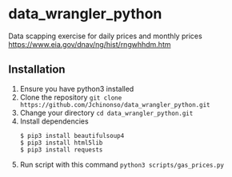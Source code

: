 # data_wrangler_python

Data scapping exercise for daily prices and monthly prices
https://www.eia.gov/dnav/ng/hist/rngwhhdm.htm


Installation
------------

1.  Ensure you have python3 installed
2.  Clone the repository `git clone https://github.com/Jchinonso/data_wrangler_python.git`
3.  Change your directory `cd data_wrangler_python.git`
4.  Install dependencies
    ```
    $ pip3 install beautifulsoup4
    $ pip3 install html5lib
    $ pip3 install requests
    ```
5. Run script with this command `python3 scripts/gas_prices.py`
